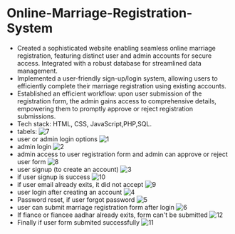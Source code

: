 # Online-Marriage-Registration-System
- Created a sophisticated website enabling seamless online marriage registration, featuring distinct user and admin accounts for secure access. Integrated with a robust database for streamlined data management.
- Implemented a user-friendly sign-up/login system, allowing users to efficiently complete their marriage registration using existing accounts.
- Established an efficient workflow: upon user submission of the registration form, the admin gains access to comprehensive details, empowering them to promptly approve or reject registration submissions.
- Tech stack: HTML, CSS, JavaScript,PHP,SQL.
- tabels:
![7](https://github.com/Madhusudan1712/Online-Marriage-Registration-System/assets/146712964/94212036-174e-4c07-8a44-449ebb1587b1)
- user or admin login options
![1](https://github.com/Madhusudan1712/Online-Marriage-Registration-System/assets/146712964/2342ab2c-6641-4a6f-a6de-4ea97379c0d1)
- admin login
![2](https://github.com/Madhusudan1712/Online-Marriage-Registration-System/assets/146712964/6fc7f292-e123-43ce-a6cb-431ed45e3cd4)
- admin access to user registration form and admin can approve or reject user form
![8](https://github.com/Madhusudan1712/Online-Marriage-Registration-System/assets/146712964/4aa038ce-31c0-4d9f-8095-3309c2e820ae)
- user signup (to create an account)
![3](https://github.com/Madhusudan1712/Online-Marriage-Registration-System/assets/146712964/1ba3973a-8ab6-4581-a912-87bb59a47711)
- if user signup is success
![10](https://github.com/Madhusudan1712/Online-Marriage-Registration-System/assets/146712964/66b7f18c-e0ec-473a-bfa2-3297dc18f8e9)
- if user email already exits, it did not accept
![9](https://github.com/Madhusudan1712/Online-Marriage-Registration-System/assets/146712964/00490c18-4333-4013-b5e8-b23bfab7548a)
- user login after creating an account
![4](https://github.com/Madhusudan1712/Online-Marriage-Registration-System/assets/146712964/b69eda05-9f8d-41ad-9a09-89906079f491)
- Password reset, if user forgot password 
![5](https://github.com/Madhusudan1712/Online-Marriage-Registration-System/assets/146712964/70ea83c4-8a05-46b1-b4de-f2a2ac696b19)
- user can submit marriage registration form after login
![6](https://github.com/Madhusudan1712/Online-Marriage-Registration-System/assets/146712964/65af7cef-0256-44d7-8e8c-5fff3c35c8ea)
- If fiance or fiancee aadhar already exits, form can't be submitted
![12](https://github.com/Madhusudan1712/Online-Marriage-Registration-System/assets/146712964/7c5d6f07-f4b6-4105-a083-572c270b1fa8)
- Finally if user form submited successfully
![11](https://github.com/Madhusudan1712/Online-Marriage-Registration-System/assets/146712964/f1ae11b6-12b6-4c81-b153-606240c46ce9)

